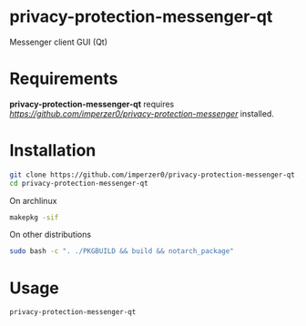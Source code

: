 # privacy-protection-messenger-qt
Messenger client GUI (Qt)

# Requirements
**privacy-protection-messenger-qt** requires *https://github.com/imperzer0/privacy-protection-messenger* installed.

# Installation
```bash
git clone https://github.com/imperzer0/privacy-protection-messenger-qt.git
cd privacy-protection-messenger-qt
```
On archlinux
```bash
makepkg -sif
```
On other distributions
```bash
sudo bash -c ". ./PKGBUILD && build && notarch_package"
```

# Usage
```bash
privacy-protection-messenger-qt
```

